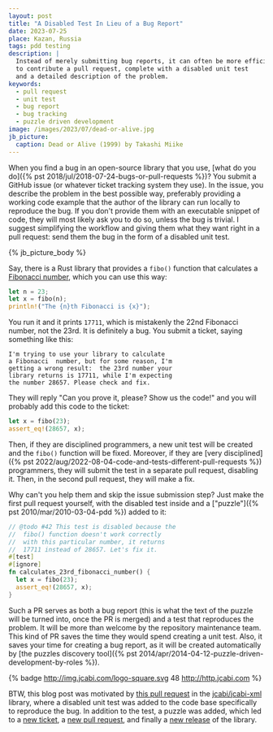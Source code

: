 ```yaml
---
layout: post
title: "A Disabled Test In Lieu of a Bug Report"
date: 2023-07-25
place: Kazan, Russia
tags: pdd testing
description: |
  Instead of merely submitting bug reports, it can often be more efficient 
  to contribute a pull request, complete with a disabled unit test 
  and a detailed description of the problem.
keywords:
  - pull request
  - unit test
  - bug report
  - bug tracking
  - puzzle driven development
image: /images/2023/07/dead-or-alive.jpg
jb_picture:
  caption: Dead or Alive (1999) by Takashi Miike
---
```


When you find a bug in an open-source library that you use, 
[what do you do]({% pst 2018/jul/2018-07-24-bugs-or-pull-requests %})?
You submit a GitHub issue (or whatever ticket tracking system they use).
In the issue, you describe the problem in the best possible way, preferably
providing a working code example that the author of the library can run locally
to reproduce the bug. If you don't provide them with an executable snippet of code,
they will most likely ask you to do so, unless the bug is trivial.
I suggest simplifying the workflow and giving them what they want right
in a pull request: send them the bug in the form of a disabled unit test.

<!--more-->

{% jb_picture_body %}

Say, there is a Rust library that provides a `fibo()` function that 
calculates a [Fibonacci number](https://en.wikipedia.org/wiki/Fibonacci_sequence), 
which you can use this way:

```rust
let n = 23;
let x = fibo(n);
println!("The {n}th Fibonacci is {x}");
```

You run it and it prints `17711`, which is mistakenly the 22nd Fibonacci number,
not the 23rd. It is definitely a bug. You submit a ticket, saying something like this:

```
I'm trying to use your library to calculate 
a Fibonacci  number, but for some reason, I'm 
getting a wrong result:  the 23rd number your 
library returns is 17711, while I'm expecting 
the number 28657. Please check and fix.
```

They will reply "Can you prove it, please? Show us the code!" and
you will probably add this code to the ticket:

```rust
let x = fibo(23);
assert_eq!(28657, x);
```

Then, if they are disciplined programmers, a new unit test will be created and the
`fibo()` function will be fixed. Moreover, if they are 
[very disciplined]({% pst 2022/aug/2022-08-04-code-and-tests-different-pull-requests %}) programmers, 
they will submit the test in a separate pull request, disabling it. Then, in
the second pull request, they will make a fix.

Why can't you help them and skip the issue submission step? Just make the
first pull request yourself, with the disabled test inside and a 
["puzzle"]({% pst 2010/mar/2010-03-04-pdd %}) added to it:

```rust
// @todo #42 This test is disabled because the
//  fibo() function doesn't work correctly
//  with this particular number, it returns
//  17711 instead of 28657. Let's fix it.
#[test]
#[ignore]
fn calculates_23rd_fibonacci_number() {
  let x = fibo(23);
  assert_eq!(28657, x);
}
```

Such a PR serves as both a bug report
(this is what the text of the puzzle will be turned into, once the PR is merged)
and a test that reproduces the problem. It will be more than welcome
by the repository maintenance team. This kind of PR saves the time
they would spend creating a unit test. Also, it saves your time for
creating a bug report, as it will be created automatically by
[the puzzles discovery tool]({% pst 2014/apr/2014-04-12-puzzle-driven-development-by-roles %}).

{% badge http://img.jcabi.com/logo-square.svg 48 http://http.jcabi.com %}

BTW, this blog post was motivated by [this pull request](https://github.com/jcabi/jcabi-xml/pull/212) 
in the [jcabi/jcabi-xml](https://github.com/jcabi/jcabi-xml) library, where a disabled
unit test was added to the code base specifically to reproduce the bug. In addition to
the test, a puzzle was added, which led to a [new ticket](https://github.com/jcabi/jcabi-xml/issues/213), 
a [new pull request](https://github.com/jcabi/jcabi-xml/pull/214), 
and finally a [new release](https://github.com/jcabi/jcabi-xml/releases/tag/0.28.0) of the library.
